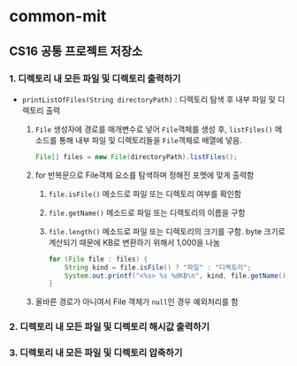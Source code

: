 # common-mit
## CS16 공통 프로젝트 저장소
### 1. 디렉토리 내 모든 파일 및 디렉토리 출력하기
- `printListOfFiles(String directoryPath)` : 디렉토리 탐색 후 내부 파일 및 디렉토리 출력
    1. `File` 생성자에 경로를 매개변수로 넣어 `File`객체를 생성 후, `listFiles()` 메소드를 통해 내부 파일 및 디렉토리들을 `File`객체로 배열에 넣음.

        ```java
        File[] files = new File(directoryPath).listFiles();
        ```

    2. for 반복문으로 File객체 요소를 탐색하며 정해진 포멧에 맞게 출력함
        1. `file.isFile()` 메소드로 파일 또는 디렉토리 여부를 확인함
        2. `file.getName()` 메소드로 파일 또는 디렉토리의 이름을 구함
        3. `file.length()` 메소드로 파일 또는 디렉토리의 크기를 구함. byte 크기로 계산되기 때문에 KB로 변환하기 위해서 1,000을 나눔

            ```java
            for (File file : files) {
                String kind = file.isFile() ? "파일" : "디렉토리";
                System.out.printf("<%s> %s %dKB\n", kind, file.getName(), file.length() / 1000);
            }
            ```

    3. 올바른 경로가 아니여서 File 객체가 `null`인 경우 예외처리를 함

### 2. 디렉토리 내 모든 파일 및 디렉토리 해시값 출력하기

### 3. 디렉토리 내 모든 파일 및 디렉토리 압축하기